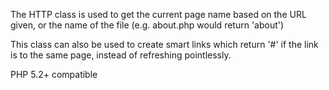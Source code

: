 The HTTP class is used to get the current page name based on the URL given, or the name of the file (e.g. about.php would return 'about')

This class can also be used to create smart links which return '#' if the link is to the same page, instead of refreshing pointlessly.

PHP 5.2+ compatible